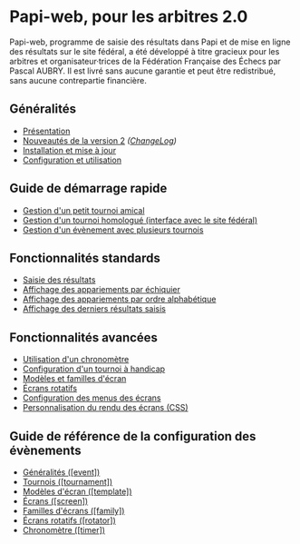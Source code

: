 # Papi-web, pour les arbitres 2.0

Papi-web, programme de saisie des résultats dans Papi et de mise en ligne des résultats sur le site fédéral, a été développé à titre gracieux pour les arbitres et organisateur·trices de la Fédération Française des Échecs par Pascal AUBRY. Il est livré sans aucune garantie et peut être redistribué, sans aucune contrepartie financière.

## Généralités

- [Présentation](docs/01-summary.md)
- [Nouveautés de la version 2](docs/02-v2-news.md) _([ChangeLog](docs/03-change-log.md))_
- [Installation et mise à jour](docs/04-install.md)
- [Configuration et utilisation](docs/05-use.md)

## Guide de démarrage rapide

- [Gestion d'un petit tournoi amical](docs/11-friendly.md)
- [Gestion d'un tournoi homologué (interface avec le site fédéral)](docs/12-qualified.md)
- [Gestion d'un évènement avec plusieurs tournois](docs/13-multi-tournaments.md)

## Fonctionnalités standards

- [Saisie des résultats](docs/21-update.md)
- [Affichage des appariements par échiquier](docs/22-pairings-by-board.md)
- [Affichage des appariements par ordre alphabétique](docs/23-pairings-by-player.md)
- [Affichage des derniers résultats saisis](docs/24-last-results.md)

## Fonctionnalités avancées

- [Utilisation d'un chronomètre](docs/31-timer.md)
- [Configuration d'un tournoi à handicap](docs/32-handicap.md)
- [Modèles et familles d'écran](docs/33-templates-families.md)
- [Écrans rotatifs](docs/34-rotators.md)
- [Configuration des menus des écrans](docs/35-menus.md)
- [Personnalisation du rendu des écrans (CSS)](docs/36-css.md)

## Guide de référence de la configuration des évènements

- [Généralités ([event])](docs/41-event.md)
- [Tournois ([tournament])](docs/42-tournament.md)
- [Modèles d'écran ([template])](docs/43-template.md)
- [Écrans ([screen])](docs/44-screen.md)
- [Familles d'écrans ([family])](docs/45-family.md)
- [Écrans rotatifs ([rotator])](docs/46-rotator.md)
- [Chronomètre ([timer])](docs/47-timer.md)


